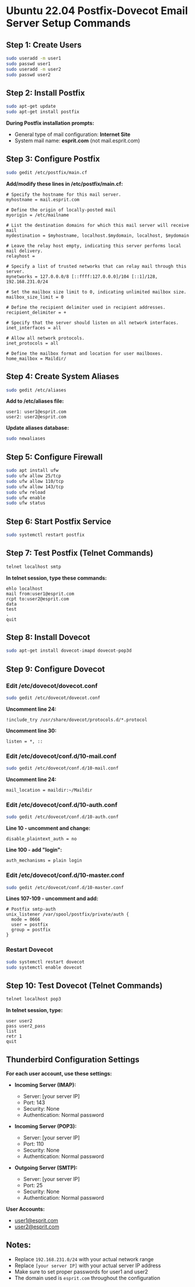 # Ubuntu 22.04 Postfix-Dovecot Email Server Setup Commands

## Step 1: Create Users
```bash
sudo useradd -m user1
sudo passwd user1
sudo useradd -m user2
sudo passwd user2
```

## Step 2: Install Postfix
```bash
sudo apt-get update
sudo apt-get install postfix
```

**During Postfix installation prompts:**
- General type of mail configuration: **Internet Site**
- System mail name: **esprit.com** (not mail.esprit.com)

## Step 3: Configure Postfix
```bash
sudo gedit /etc/postfix/main.cf
```

**Add/modify these lines in /etc/postfix/main.cf:**
```
# Specify the hostname for this mail server.
myhostname = mail.esprit.com

# Define the origin of locally-posted mail
myorigin = /etc/mailname

# List the destination domains for which this mail server will receive mail
mydestination = $myhostname, localhost.$mydomain, localhost, $mydomain

# Leave the relay host empty, indicating this server performs local mail delivery.
relayhost = 

# Specify a list of trusted networks that can relay mail through this server.
mynetworks = 127.0.0.0/8 [::ffff:127.0.0.0]/104 [::1]/128, 192.168.231.0/24

# Set the mailbox size limit to 0, indicating unlimited mailbox size.
mailbox_size_limit = 0

# Define the recipient delimiter used in recipient addresses.
recipient_delimiter = +

# Specify that the server should listen on all network interfaces.
inet_interfaces = all

# Allow all network protocols.
inet_protocols = all

# Define the mailbox format and location for user mailboxes.
home_mailbox = Maildir/
```

## Step 4: Create System Aliases
```bash
sudo gedit /etc/aliases
```

**Add to /etc/aliases file:**
```
user1: user1@esprit.com
user2: user2@esprit.com
```

**Update aliases database:**
```bash
sudo newaliases
```

## Step 5: Configure Firewall
```bash
sudo apt install ufw
sudo ufw allow 25/tcp
sudo ufw allow 110/tcp
sudo ufw allow 143/tcp
sudo ufw reload
sudo ufw enable
sudo ufw status
```

## Step 6: Start Postfix Service
```bash
sudo systemctl restart postfix
```

## Step 7: Test Postfix (Telnet Commands)
```bash
telnet localhost smtp
```

**In telnet session, type these commands:**
```
ehlo localhost
mail from:user1@esprit.com
rcpt to:user2@esprit.com
data
test
.
quit
```

## Step 8: Install Dovecot
```bash
sudo apt-get install dovecot-imapd dovecot-pop3d
```

## Step 9: Configure Dovecot

### Edit /etc/dovecot/dovecot.conf
```bash
sudo gedit /etc/dovecot/dovecot.conf
```

**Uncomment line 24:**
```
!include_try /usr/share/dovecot/protocols.d/*.protocol
```

**Uncomment line 30:**
```
listen = *, ::
```

### Edit /etc/dovecot/conf.d/10-mail.conf
```bash
sudo gedit /etc/dovecot/conf.d/10-mail.conf
```

**Uncomment line 24:**
```
mail_location = maildir:~/Maildir
```

### Edit /etc/dovecot/conf.d/10-auth.conf
```bash
sudo gedit /etc/dovecot/conf.d/10-auth.conf
```

**Line 10 - uncomment and change:**
```
disable_plaintext_auth = no
```

**Line 100 - add "login":**
```
auth_mechanisms = plain login
```

### Edit /etc/dovecot/conf.d/10-master.conf
```bash
sudo gedit /etc/dovecot/conf.d/10-master.conf
```

**Lines 107-109 - uncomment and add:**
```
# Postfix smtp-auth
unix_listener /var/spool/postfix/private/auth {
  mode = 0666
  user = postfix
  group = postfix
}
```

### Restart Dovecot
```bash
sudo systemctl restart dovecot
sudo systemctl enable dovecot
```

## Step 10: Test Dovecot (Telnet Commands)
```bash
telnet localhost pop3
```

**In telnet session, type:**
```
user user2
pass user2_pass
list
retr 1
quit
```

## Thunderbird Configuration Settings

**For each user account, use these settings:**

- **Incoming Server (IMAP):**
  - Server: [your server IP]
  - Port: 143
  - Security: None
  - Authentication: Normal password

- **Incoming Server (POP3):**
  - Server: [your server IP] 
  - Port: 110
  - Security: None
  - Authentication: Normal password

- **Outgoing Server (SMTP):**
  - Server: [your server IP]
  - Port: 25
  - Security: None
  - Authentication: Normal password

**User Accounts:**
- user1@esprit.com
- user2@esprit.com

## Notes:
- Replace `192.168.231.0/24` with your actual network range
- Replace `[your server IP]` with your actual server IP address
- Make sure to set proper passwords for user1 and user2
- The domain used is `esprit.com` throughout the configuration
